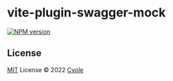 # vite-plugin-swagger-mock

[![NPM version](https://img.shields.io/npm/v/@cyole/vite-plugin-swagger-mock?color=a1b858&label=)](https://www.npmjs.com/package/@cyole/vite-plugin-swagger-mock)


## License

[MIT](./LICENSE) License © 2022 [Cyole](https://github.com/cyole)
